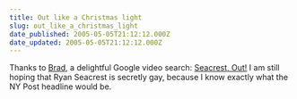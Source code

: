 ```yaml
---
title: Out like a Christmas light
slug: out_like_a_christmas_light
date_published: 2005-05-05T21:12:12.000Z
date_updated: 2005-05-05T21:12:12.000Z
---
```


Thanks to [Brad](http://www.bradchoate.com/), a delightful Google video search: [Seacrest, Out!](http://video.google.com/videosearch?q=%22seacrest+out%22&amp;btnG=Search+Video) I am still hoping that Ryan Seacrest is secretly gay, because I know exactly what the NY Post headline would be.
